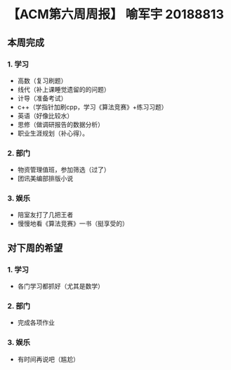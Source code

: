 # 【ACM第六周周报】 喻军宇 20188813
## 本周完成
### 1. 学习
* 高数（复习刷题）
* 线代（补上课睡觉遗留的的问题）
* 计导（准备考试）
* c++（学指针加刷cpp，学习《算法竞赛》+练习习题）
* 英语（好像比较水）
* 思修（做调研报告的数据分析）
* 职业生涯规划（补心得）。
### 2. 部门
* 物资管理值班，参加筛选（过了）
* 团讯美编部排版小说
### 3. 娱乐
* 陪室友打了几把王者
* 慢慢地看《算法竞赛》一书（挺享受的）
## 对下周的希望
### 1. 学习
* 各门学习都抓好（尤其是数学）
### 2. 部门
* 完成各项作业
### 3. 娱乐
* 有时间再说吧（尴尬）
